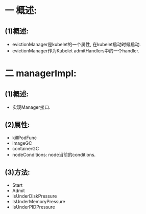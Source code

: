 # 一 概述:
## (1)概述:
- evictionManager是kubelet的一个属性, 在kubelet启动时候启动.
- evictionManager作为Kubelet admitHandlers中的一个handler.

# 二 managerImpl:
## (1)概述:
- 实现Manager接口.

## (2)属性:
- killPodFunc
- imageGC
- containerGC
- nodeConditions: node当前的conditions.

## (3)方法:
- Start
- Admit
- IsUnderDiskPressure
- IsUnderMemoryPressure
- IsUnderPIDPressure
